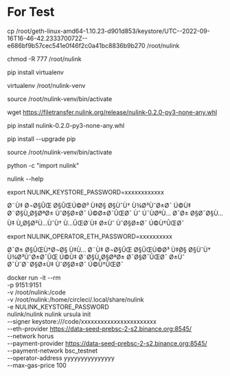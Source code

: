 # For Test

cp /root/geth-linux-amd64-1.10.23-d901d853/keystore/UTC--2022-09-16T16-46-42.233370072Z--e686bf9b57cec541e0f46f2c0a41bc8836b9b270 /root/nulink


chmod -R 777 /root/nulink

pip install virtualenv

virtualenv /root/nulink-venv

source /root/nulink-venv/bin/activate

wget https://filetransfer.nulink.org/release/nulink-0.2.0-py3-none-any.whl

pip install nulink-0.2.0-py3-none-any.whl

pip install --upgrade pip

source /root/nulink-venv/bin/activate

python -c "import nulink"

nulink --help

export NULINK_KEYSTORE_PASSWORD=xxxxxxxxxxxx

Ø¨Ù‡ Ø¬Ø§ÛŒ Ø§ÛŒÚ©Ø³ Ù‡Ø§ Ø§ÙˆÙ† Ù¾Ø³ÙˆØ±Ø¯ Ú©Ù‡ Ø¨Ø§Ù„Ø§ØªØ± ÙˆØ§Ø±Ø¯ Ú©Ø±Ø¯ÛŒØ¯ Ùˆ Ú¯ÙØªÙ… Ø¯Ø± Ø§Ø¯Ø§Ù…Ù‡ Ù„Ø§Ø²Ù…ÙˆÙ† Ù…ÛŒØ´Ù‡ Ø±Ùˆ ÙˆØ§Ø±Ø¯ Ú©Ù†ÛŒØ¯

export NULINK_OPERATOR_ETH_PASSWORD=xxxxxxxxxx

Ø¯Ø± Ø§ÛŒÙ†Ø¬Ø§ Ù‡Ù… Ø¨Ù‡ Ø¬Ø§ÛŒ Ø§ÛŒÚ©Ø³ Ù‡Ø§ Ø§ÙˆÙ† Ù¾Ø³ÙˆØ±Ø¯ÛŒ Ú©Ù‡ Ø¨Ø§Ù„Ø§ØªØ± Ø¯Ø§Ø¯ÛŒØ¯ Ø±Ùˆ Ø¯ÙˆØ¨Ø§Ø±Ù‡ ÙˆØ§Ø±Ø¯ Ú©Ù†ÛŒØ¯

docker run -it --rm \
-p 9151:9151 \
-v /root/nulink:/code \
-v /root/nulink:/home/circleci/.local/share/nulink \
-e NULINK_KEYSTORE_PASSWORD \
nulink/nulink nulink ursula init \
--signer keystore:///code/xxxxxxxxxxxxxxxxxxxxxxx \
--eth-provider https://data-seed-prebsc-2-s2.binance.org:8545/ \
--network horus \
--payment-provider https://data-seed-prebsc-2-s2.binance.org:8545/ \
--payment-network bsc_testnet \
--operator-address yyyyyyyyyyyyyyy \
--max-gas-price 100

